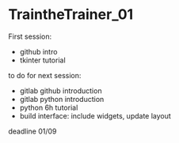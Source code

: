 # TraintheTrainer_01

First session:
- github intro
- tkinter tutorial

to do for next session:
- gitlab github introduction
- gitlab python introduction
- python 6h tutorial
- build interface: include widgets, update layout

deadline 01/09
